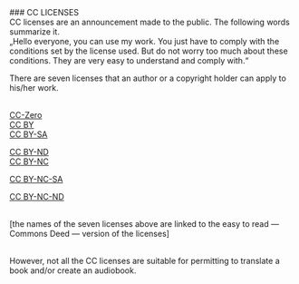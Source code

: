 <div id="cc-licenses" markdown="1">
### CC LICENSES
 </div>
CC licenses are an announcement made to the public. The following words summarize it.

<div class="citace" markdown="1">
 „Hello everyone, you can use my work. You just have to comply with the conditions set by the license used. But do not worry too much about these conditions. They are very easy to understand and comply with.“ 
 </div>

There are seven licenses that an author or a copyright holder can apply to his/her work.<br><br>

[CC-Zero](https://creativecommons.org/publicdomain/zero/1.0/)<br>
[CC BY](https://creativecommons.org/licenses/by/4.0/)<br>
[CC BY-SA](https://creativecommons.org/licenses/by-sa/4.0/)<br>

[CC BY-ND](https://creativecommons.org/licenses/by-nd/4.0/)<br>
[CC BY-NC](https://creativecommons.org/licenses/by-nc/4.0/)<br>

[CC BY-NC-SA](https://creativecommons.org/licenses/by-nc-sa/4.0/)<br>

[CC BY-NC-ND](https://creativecommons.org/licenses/by-nc-nd/4.0/)<br><br>

[the names of the seven licenses above are linked to the easy to read — Commons Deed — version of the licenses]<br><br>

However, not all the CC licenses are suitable for permitting to translate a book and/or create an audiobook.<br>
